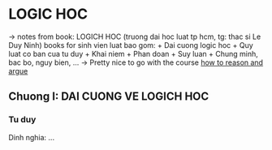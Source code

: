 # LOGIC HOC 
-> notes from book: LOGICH HOC (truong dai hoc luat tp hcm, tg: thac si Le Duy Ninh)
books for sinh vien luat bao gom: 
    + Dai cuong logic hoc 
    + Quy luat co ban cua tu duy 
    + Khai niem 
    + Phan doan 
    + Suy luan 
    + Chung minh, bac bo, nguy bien, ... 
-> Pretty nice to go with the course [how to reason and argue](../courses/how_to_reason_and_argue.md)

## Chuong I: DAI CUONG VE LOGICH HOC
### Tu duy 
Dinh nghia: 
    ... 

